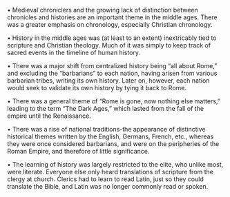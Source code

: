 •	Medieval chroniclers and the growing lack of distinction between chronicles and histories are an important theme in the middle ages.  There was a greater emphasis on chronology, especially Christian chronology.

•	History in the middle ages was (at least to an extent) inextricably tied to scripture and Christian theology.  Much of it was simply to keep track of sacred events in the timeline of human history.

•	There was a major shift from centralized history being “all about Rome,” and excluding the “barbarians” to each nation, having arisen from various barbarian tribes, writing its own history.  Later on, however, each nation would seek to validate its own history by tying it back to Rome.

•	There was a general theme of “Rome is gone, now nothing else matters,” leading to the term “The Dark Ages,” which lasted from the fall of the empire until the Renaissance.  

•	There was a rise of national traditions-the appearance of distinctive historical themes written by the English, Germans, French, etc., whereas they were once considered barbarians, and were on the peripheries of the Roman Empire, and therefore of little significance.  

•	The learning of history was largely restricted to the elite, who unlike most, were literate.  Everyone else only heard translations of scripture from the clergy at church.  Clerics had to learn to read Latin, just so they could translate the Bible, and Latin was no longer commonly read or spoken.
